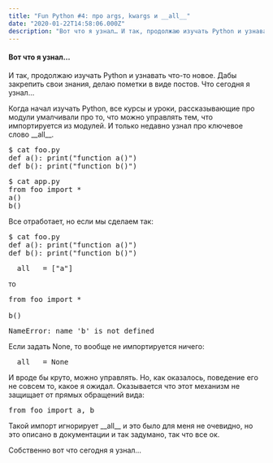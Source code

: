 ```yaml
---
title: "Fun Python #4: про args, kwargs и __all__"
date: "2020-01-22T14:58:06.000Z"
description: "Вот что я узнал… И так, продолжаю изучать Python и узнавать что-то новое. Дабы закрепить свои знания, делаю пометки в виде посто"
---
```


<h4>Вот что я узнал…</h4>
<p>И так, продолжаю изучать Python и узнавать что-то новое. Дабы закрепить свои знания, делаю пометки в виде постов. Что сегодня я узнал…</p>
<p>Когда начал изучать Python, все курсы и уроки, рассказывающие про модули умалчивали про то, что можно управлять тем, что импортируется из модулей. И только недавно узнал про ключевое слово __all__.</p>
<pre>$ cat foo.py<br>def a(): print("function a()")<br>def b(): print("function b()")</pre>
<pre>$ cat app.py<br>from foo import *<br>a()<br>b()</pre>
<p>Все отработает, но если мы сделаем так:</p>
<pre>$ cat foo.py<br>def a(): print("function a()")<br>def b(): print("function b()")</pre>
<pre>__all__ = ["a"]</pre>
<p>то</p>
<pre>from foo import *<br><br>b()</pre>
<pre>NameError: name 'b' is not defined</pre>
<p>Если задать None, то вообще не импортируется ничего:</p>
<pre>__all__ = None</pre>
<p>И вроде бы круто, можно управлять. Но, как оказалось, поведение его не совсем то, какое я ожидал. Оказывается что этот механизм не защищает от прямых обращений вида:</p>
<pre>from foo import a, b</pre>
<p>Такой импорт игнорирует __all__ и это было для меня не очевидно, но это описано в документации и так задумано, так что все ок.</p>

<p>Собственно вот что сегодня я узнал…</p>


